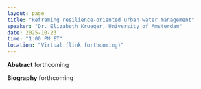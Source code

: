 ```yaml
---
layout: page
title: "Reframing resilience-oriented urban water management"
speaker: "Dr. Elizabeth Krueger, University of Amsterdam"
date: 2025-10-23
time: "1:00 PM ET"
location: "Virtual (link forthcoming)"
---
```


**Abstract**
forthcoming

**Biography**
forthcoming
